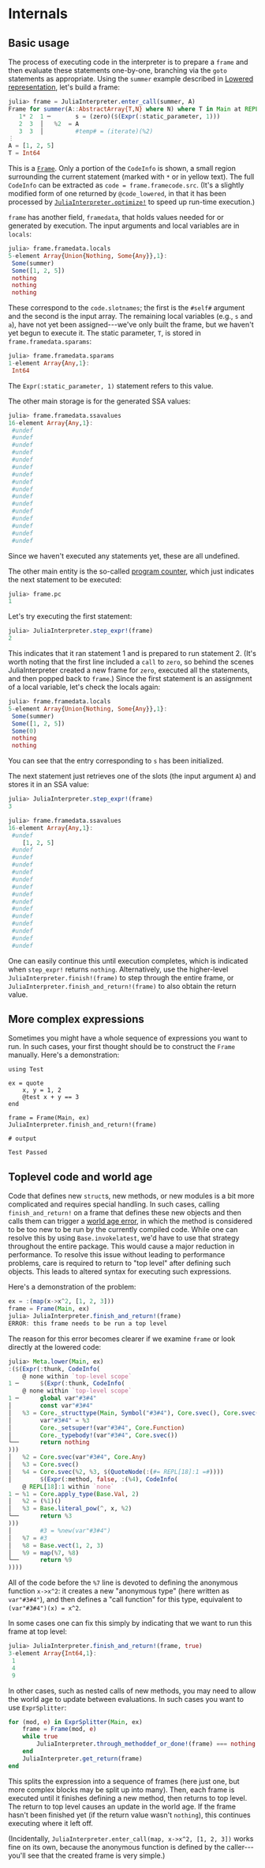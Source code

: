 # Internals

## Basic usage

The process of executing code in the interpreter is to prepare a `frame` and then
evaluate these statements one-by-one, branching via the `goto` statements as appropriate.
Using the `summer` example described in [Lowered representation](@ref),
let's build a frame:

```julia
julia> frame = JuliaInterpreter.enter_call(summer, A)
Frame for summer(A::AbstractArray{T,N} where N) where T in Main at REPL[2]:2
   1* 2  1 ─       s = (zero)($(Expr(:static_parameter, 1)))
   2  3  │   %2  = A
   3  3  │         #temp# = (iterate)(%2)
⋮
A = [1, 2, 5]
T = Int64
```

This is a [`Frame`](@ref). Only a portion of the `CodeInfo` is shown, a small region surrounding
the current statement (marked with `*` or in yellow text). The full `CodeInfo` can be extracted
as `code = frame.framecode.src`. (It's a slightly modified form of one returned by `@code_lowered`,
in that it has been processed by [`JuliaInterpreter.optimize!`](@ref) to speed up run-time execution.)

`frame` has another field, `framedata`, that holds values needed for or generated by execution.
The input arguments and local variables are in `locals`:

```julia
julia> frame.framedata.locals
5-element Array{Union{Nothing, Some{Any}},1}:
 Some(summer)
 Some([1, 2, 5])
 nothing
 nothing
 nothing
```

These correspond to the `code.slotnames`; the first is the `#self#` argument and the second
is the input array. The remaining local variables (e.g., `s` and `a`), have not yet been assigned---we've
only built the frame, but we haven't yet begun to execute it.
The static parameter, `T`, is stored in `frame.framedata.sparams`:

```julia
julia> frame.framedata.sparams
1-element Array{Any,1}:
 Int64
```

The `Expr(:static_parameter, 1)` statement refers to this value.

The other main storage is for the generated SSA values:

```julia
julia> frame.framedata.ssavalues
16-element Array{Any,1}:
 #undef
 #undef
 #undef
 #undef
 #undef
 #undef
 #undef
 #undef
 #undef
 #undef
 #undef
 #undef
 #undef
 #undef
 #undef
 #undef
```

Since we haven't executed any statements yet, these are all undefined.

The other main entity is the so-called [program counter](https://en.wikipedia.org/wiki/Program_counter),
which just indicates the next statement to be executed:

```julia
julia> frame.pc
1
```

Let's try executing the first statement:

```julia
julia> JuliaInterpreter.step_expr!(frame)
2
```

This indicates that it ran statement 1 and is prepared to run statement 2.
(It's worth noting that the first line included a `call` to `zero`, so behind the scenes
JuliaInterpreter created a new frame for `zero`, executed all the statements, and then popped
back to `frame`.)
Since the first statement is an assignment of a local variable, let's check the
locals again:

```julia
julia> frame.framedata.locals
5-element Array{Union{Nothing, Some{Any}},1}:
 Some(summer)
 Some([1, 2, 5])
 Some(0)
 nothing
 nothing
```

You can see that the entry corresponding to `s` has been initialized.

The next statement just retrieves one of the slots (the input argument `A`) and stores
it in an SSA value:

```julia
julia> JuliaInterpreter.step_expr!(frame)
3

julia> frame.framedata.ssavalues
16-element Array{Any,1}:
 #undef
    [1, 2, 5]
 #undef
 #undef
 #undef
 #undef
 #undef
 #undef
 #undef
 #undef
 #undef
 #undef
 #undef
 #undef
 #undef
 #undef
```

One can easily continue this until execution completes, which is indicated when `step_expr!`
returns `nothing`. Alternatively, use the higher-level `JuliaInterpreter.finish!(frame)`
to step through the entire frame,
or `JuliaInterpreter.finish_and_return!(frame)` to also obtain the return value.

## More complex expressions

Sometimes you might have a whole sequence of expressions you want to run.
In such cases, your first thought should be to construct the `Frame` manually.
Here's a demonstration:

```jldoctest; setup=(using JuliaInterpreter; JuliaInterpreter.clear_caches())
using Test

ex = quote
    x, y = 1, 2
    @test x + y == 3
end

frame = Frame(Main, ex)
JuliaInterpreter.finish_and_return!(frame)

# output

Test Passed
```

## Toplevel code and world age

Code that defines new `struct`s, new methods, or new modules is a bit more complicated
and requires special handling. In such cases, calling `finish_and_return!` on a frame that
defines these new objects and then calls them can trigger a
[world age error](https://docs.julialang.org/en/v1/manual/methods/#Redefining-Methods-1),
in which the method is considered to be too new to be run by the currently compiled code.
While one can resolve this by using `Base.invokelatest`, we'd have to use that strategy
throughout the entire package.  This would cause a major reduction in performance.
To resolve this issue without leading to performance problems, care is required to
return to "top level" after defining such objects. This leads to altered syntax for executing
such expressions.

Here's a demonstration of the problem:

```julia
ex = :(map(x->x^2, [1, 2, 3]))
frame = Frame(Main, ex)
julia> JuliaInterpreter.finish_and_return!(frame)
ERROR: this frame needs to be run a top level
```

The reason for this error becomes clearer if we examine `frame` or look directly at the lowered code:

```julia
julia> Meta.lower(Main, ex)
:($(Expr(:thunk, CodeInfo(
    @ none within `top-level scope`
1 ─      $(Expr(:thunk, CodeInfo(
    @ none within `top-level scope`
1 ─      global var"#3#4"
│        const var"#3#4"
│   %3 = Core._structtype(Main, Symbol("#3#4"), Core.svec(), Core.svec(), Core.svec(), false, 0)
│        var"#3#4" = %3
│        Core._setsuper!(var"#3#4", Core.Function)
│        Core._typebody!(var"#3#4", Core.svec())
└──      return nothing
)))
│   %2 = Core.svec(var"#3#4", Core.Any)
│   %3 = Core.svec()
│   %4 = Core.svec(%2, %3, $(QuoteNode(:(#= REPL[18]:1 =#))))
│        $(Expr(:method, false, :(%4), CodeInfo(
    @ REPL[18]:1 within `none`
1 ─ %1 = Core.apply_type(Base.Val, 2)
│   %2 = (%1)()
│   %3 = Base.literal_pow(^, x, %2)
└──      return %3
)))
│        #3 = %new(var"#3#4")
│   %7 = #3
│   %8 = Base.vect(1, 2, 3)
│   %9 = map(%7, %8)
└──      return %9
))))
```

All of the code before the `%7` line is devoted to defining the anonymous function `x->x^2`:
it creates a new "anonymous type" (here written as `var"#3#4"`), and then defines a "call
function" for this type, equivalent to `(var"#3#4")(x) = x^2`.

In some cases one can fix this simply by indicating that we want to run this frame at top level:

```julia
julia> JuliaInterpreter.finish_and_return!(frame, true)
3-element Array{Int64,1}:
 1
 4
 9
```

In other cases, such as nested calls of new methods, you may need to allow the world age to update
between evaluations. In such cases you want to use `ExprSplitter`:

```julia
for (mod, e) in ExprSplitter(Main, ex)
    frame = Frame(mod, e)
    while true
        JuliaInterpreter.through_methoddef_or_done!(frame) === nothing && break
    end
    JuliaInterpreter.get_return(frame)
end
```

This splits the expression into a sequence of frames (here just one, but more complex blocks may be split up into many).
Then, each frame is executed until it finishes defining a new method, then returns to top level.
The return to top level causes an update in the world age.
If the frame hasn't been finished yet (if the return value wasn't `nothing`),
this continues executing where it left off.

(Incidentally, `JuliaInterpreter.enter_call(map, x->x^2, [1, 2, 3])` works fine on its own,
because the anonymous function is defined by the caller---you'll see that the created frame
is very simple.)
